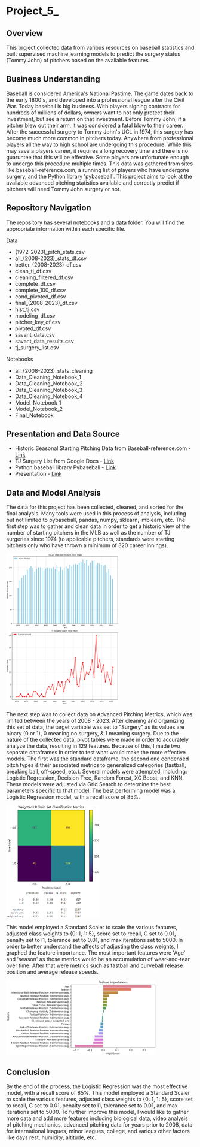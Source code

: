 # Project_5_

## Overview
This project collected data from various resources on baseball statistics and built supervised machine learning models to predict the surgery status (Tommy John) of pitchers based on the available features.

## Business Understanding
Baseball is considered America's National Pastime. The game dates back to the early 1800's, and developed into a professional league after the Civil War. Today baseball is big business. With players signing contracts for hundreds of millions of dollars, owners want to not only protect their investment, but see a return on that investment. Before Tommy John, if a pitcher blew out their arm, it was considered a fatal blow to their career. After the successful surgery to Tommy John's UCL in 1974, this surgery has become much more common in pitchers today. Anywhere from professional players all the way to high school are undergoing this procedure. While this may save a players career, it requires a long recovery time and there is no guaruntee that this will be effective. Some players are unfortunate enough to undergo this procedure multiple times. This data was gathered from sites like baseball-reference.com, a running list of players who have undergone surgery, and the Python library 'pybaseball'. This project aims to look at the available advanced pitching statistics available and correctly predict if pitchers will need Tommy John surgery or not.

## Repository Navigation
The repository has several notebooks and a data folder. You will find the appropriate information within each specific file.


Data
- (1972-2023)_pitch_stats.csv
- all_(2008-2023)_stats_df.csv
- better_(2008-2023)_df.csv
- clean_tj_df.csv
- cleaning_filtered_df.csv
- complete_df.csv
- complete_100_df.csv
- cond_pivoted_df.csv
- final_(2008-2023)_df.csv
- hist_tj.csv
- modeling_df.csv
- pitcher_key_df.csv
- pivoted_df.csv
- savant_data.csv
- savant_data_results.csv
- tj_surgery_list.csv

Notebooks
- all_(2008-2023)_stats_cleaning
- Data_Cleaning_Notebook_1
- Data_Cleaning_Notebook_2
- Data_Cleaning_Notebook_3
- Data_Cleaning_Notebook_4
- Model_Notebook_1
- Model_Notebook_2
- Final_Notebook

## Presentation and Data Source
- Historic Seasonal Starting Pitching Data from Baseball-reference.com - [Link](https://www.baseball-reference.com/leagues/majors/2023-starter-pitching.shtml)
- TJ Surgery List from Google Docs - [Link](https://docs.google.com/spreadsheets/d/1gQujXQQGOVNaiuwSN680Hq-FDVsCwvN-3AazykOBON0/edit#gid=0)
- Python baseball library Pybaseball - [Link](https://pypi.org/project/pybaseball/)
- Presentation - [Link](https://docs.google.com/presentation/d/1nC4skWPs04aq8HSFh7sb7AwX3NmBQNQF0HUHMBmjggk/edit#slide=id.g2bf4da13b11_0_22)

## Data and Model Analysis
The data for this project has been collected, cleaned, and sorted for the final analysis.
Many tools were used in this process of analysis, including but not limited to pybaseball, pandas, numpy, sklearn, imblearn,  etc.
The first step was to gather and clean data in order to get a historic view of the number of starting pitchers in the MLB as well as the number of TJ surgeries since 1974 (to applicable pitchers, standards were starting pitchers only who have thrown a minimum of 320 career innings).

<img src='images/historic_pitchers_graph.PNG' width=300 height=200>
<img src='images/historic_pitchers_tj_graph.PNG' width=300 height=200>

The next step was to collect data on Advanced Pitching Metrics, which was limited between the years of 2008 - 2023.
After cleaning and organizing this set of data, the target variable was set to "Surgery" as its values are binary (0 or 1), 0 meaning no surgery, & 1 meaning surgery.
Due to the nature of the collected data, pivot tables were made in order to accurately analyze the data, resulting in 129 features.
Because of this, I made two separate dataframes in order to test what would make the more effective models.
The first was the standard dataframe, the second one condensed pitch types & their associated metrics to generalized categories (fastball, breaking ball, off-speed, etc.).
Several models were attempted, including: Logistic Regression, Decision Tree, Random Forest, XG Boost, and KNN.
These models were adjusted via Grid Search to determine the best parameters specific to that model.
The best performing model was a Logistic Regression model, with a recall score of 85%.

<img src='images/logistic_regression_model.PNG' width=250 height=300>

This model employed a Standard Scaler to scale the various features, adjusted class weights to {0: 1, 1: 5}, score set to recall, C set to 0.01, penalty set to l1, tolerance set to 0.01, and max iterations set to 5000.
In order to better understand the affects of adjusting the class weights, I graphed the feature importance. The most important features were 'Age' and 'season' as those metrics would be an accumulation of wear-and-tear over time. After that were metrics such as fastball and curveball release position and average release speeds. 

<img src='images/feature_importance.PNG' width=400 height=200>

## Conclusion
By the end of the process, the Logistic Regression was the most effective model, with a recall score of 85%.
This model employed a Standard Scaler to scale the various features, adjusted class weights to {0: 1, 1: 5}, score set to recall, C set to 0.01, penalty set to l1, tolerance set to 0.01, and max iterations set to 5000.
To further improve this model, I would like to gather more data and add more features including biological data, video analysis of pitching mechanics, advanced pitching data for years prior to 2008, data for international leagues, minor leagues, college, and various other factors like days rest, humidity, altitude, etc.
